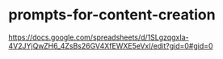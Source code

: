 # prompts-for-content-creation

https://docs.google.com/spreadsheets/d/1SLgzqgxIa-4V2JYjQwZH6_4ZsBs26GV4XfEWXE5eVxI/edit?gid=0#gid=0

